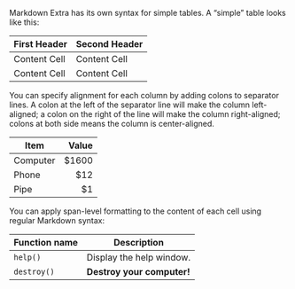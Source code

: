 Markdown Extra has its own syntax for simple tables. A “simple” table looks like this:

First Header  | Second Header
-|-
Content Cell  | Content Cell
Content Cell  | Content Cell


You can specify alignment for each column by adding colons to separator lines. A colon at the left of the separator line will make the column left-aligned; a colon on the right of the line will make the column right-aligned; colons at both side means the column is center-aligned.

| Item      | Value |
| -| -:|
| Computer  | $1600 |
| Phone     |   $12 |
| Pipe      |    $1 |

You can apply span-level formatting to the content of each cell using regular Markdown syntax:

| Function name | Description                    |
| ------------- | ------------------------------ |
| `help()`      | Display the help window.       |
| `destroy()`   | **Destroy your computer!**     |